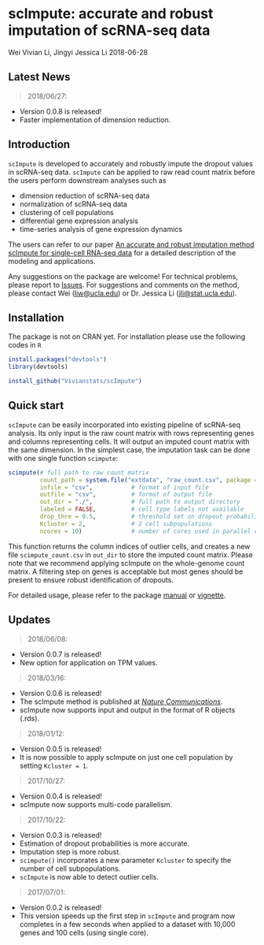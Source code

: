 scImpute: accurate and robust imputation of scRNA-seq data
================
Wei Vivian Li, Jingyi Jessica Li
2018-06-28

<!-- README.md is generated from README.Rmd. Please edit that file -->
Latest News
-----------

> 2018/06/27:

-   Version 0.0.8 is released!
-   Faster implementation of dimension reduction.

Introduction
------------

`scImpute` is developed to accurately and robustly impute the dropout values in scRNA-seq data. `scImpute` can be applied to raw read count matrix before the users perform downstream analyses such as

-   dimension reduction of scRNA-seq data
-   normalization of scRNA-seq data
-   clustering of cell populations
-   differential gene expression analysis
-   time-series analysis of gene expression dynamics

The users can refer to our paper [An accurate and robust imputation method scImpute for single-cell RNA-seq data](https://www.nature.com/articles/s41467-018-03405-7) for a detailed description of the modeling and applications.

Any suggestions on the package are welcome! For technical problems, please report to [Issues](https://github.com/Vivianstats/scImpute/issues). For suggestions and comments on the method, please contact Wei (<liw@ucla.edu>) or Dr. Jessica Li (<jli@stat.ucla.edu>).

Installation
------------

The package is not on CRAN yet. For installation please use the following codes in `R`

``` r
install.packages("devtools")
library(devtools)

install_github("Vivianstats/scImpute")
```

Quick start
-----------

`scImpute` can be easily incorporated into existing pipeline of scRNA-seq analysis. Its only input is the raw count matrix with rows representing genes and columns representing cells. It will output an imputed count matrix with the same dimension. In the simplest case, the imputation task can be done with one single function `scimpute`:

``` r
scimpute(# full path to raw count matrix
         count_path = system.file("extdata", "raw_count.csv", package = "scImpute"), 
         infile = "csv",           # format of input file
         outfile = "csv",          # format of output file
         out_dir = "./",           # full path to output directory
         labeled = FALSE,          # cell type labels not available
         drop_thre = 0.5,          # threshold set on dropout probability
         Kcluster = 2,             # 2 cell subpopulations
         ncores = 10)              # number of cores used in parallel computation
```

This function returns the column indices of outlier cells, and creates a new file `scimpute_count.csv` in `out_dir` to store the imputed count matrix. Please note that we recommend applying scImpute on the whole-genome count matrix. A filtering step on genes is acceptable but most genes should be present to ensure robust identification of dropouts.

For detailed usage, please refer to the package [manual](https://github.com/Vivianstats/scImpute/blob/master/inst/docs/) or [vignette](https://github.com/Vivianstats/scImpute/blob/master/vignettes/scImpute-vignette.Rmd).

Updates
-------

> 2018/06/08:

-   Version 0.0.7 is released!
-   New option for application on TPM values.

> 2018/03/16:

-   Version 0.0.6 is released!
-   The scImpute method is published at [*Nature Communications*](https://www.nature.com/articles/s41467-018-03405-7).
-   scImpute now supports input and output in the format of R objects (.rds).

> 2018/01/12:

-   Version 0.0.5 is released!
-   It is now possible to apply scImpute on just one cell population by setting `Kcluster = 1`.

> 2017/10/27:

-   Version 0.0.4 is released!
-   scImpute now supports multi-code parallelism.

> 2017/10/22:

-   Version 0.0.3 is released!
-   Estimation of dropout probabilities is more accurate.
-   Imputation step is more robust.
-   `scimpute()` incorporates a new parameter `Kcluster` to specify the number of cell subpopulations.
-   `scImpute` is now able to detect outlier cells.

> 2017/07/01:

-   Version 0.0.2 is released!
-   This version speeds up the first step in `scImpute` and program now completes in a few seconds when applied to a dataset with 10,000 genes and 100 cells (using single core).
